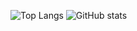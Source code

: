 ![Top Langs](https://github-readme-stats.vercel.app/api/top-langs/?username=semihaydin0&layout=donut)
![GitHub stats](https://github-readme-stats.vercel.app/api?username=semihaydin0&show_icons=true&include_all_commits=true&theme=radical)
